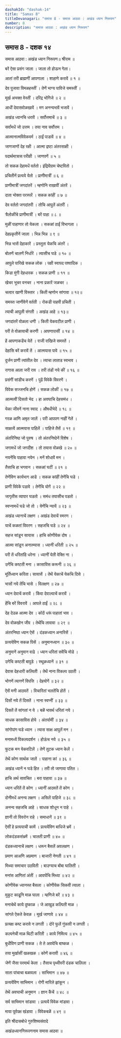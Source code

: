 ```yaml
---
dashakId: "dashak-14"
title: "Samas 8"
titleDevanagari: "समास 8 - समास आठवा : अखंड ध्यान निरूपण"
number: 8
description: "समास आठवा : अखंड ध्यान निरूपण"
---
```


## समास 8 - दशक १४

समास आठवा : अखंड ध्यान निरूपण॥ श्रीराम ॥

बरें ऐसा प्रसंग जाला । जाला तो होऊन गेला।

आतां तरी ब्राह्मणीं आपणाला । शाहाणे करावें ॥ १ ॥

देव पुजावा विमळहस्तीं । तेणें भाग्य पाविजे समस्तीं ।

मूर्ख अभक्त वेस्तीं । दरिद्र भोगिजे ॥ २ ॥

आधीं देवासवोळखावें । मग अनन्यभावें भजावें ।

अखंड ध्यानचि धरावें । सर्वोत्तमाचें ॥ ३ ॥

सर्वांमधें जो उत्तम । तया नाव सर्वोत्तम ।

आत्मानात्मविवेकवर्म । ठाईं पाडावें ॥ ४ ॥

जाणजाणों देह रक्षी । आत्मा द्रष्टा अंतरसाक्षी ।

पदार्थमात्रास परीक्षी । जाणपणें ॥ ५ ॥

तो सकळ देहामधें वर्ततो। इंद्रियेंग्राम चेष्टवितो ।

प्रचितीनें प्रत्यये येतो । प्राणीमात्रीं ॥ ६ ॥

प्राणीमात्रीं जगदांतरें । म्हणोनि राखावीं अंतरें ।

दाता भोक्ता परस्परें । सकळ कांहीं ॥ ७ ॥

देव वर्ततो जगदांतरी । तोचि आपुलें अंतरीं ।

त्रैलोकींचे प्राणीमात्रीं । बरें पाहा ॥ ८ ॥

मुळीं पाहाणार तो येकला । सकळां ठाईं विभागला ।

देहप्रकृतीनें जाला । भिन्न भिन्न ॥ ९ ॥

भिन्न भासें देहाकारें । प्रस्तुता येकचि अंतरें ।

बोलणें चालणें निर्धारें । त्यासीच घडे ॥ १० ॥

आपुले पारिखे सकळ लोक । पक्षी स्वापद पश्वादिक ।

किडा मुंगी देहधारक । सकळ प्राणी ॥ ११ ॥

खेचर भूचर वनचर । नाना प्रकारें जळचर ।

चत्वार खाणी विस्तार । किती म्हणोन सांगावा ॥ १२॥

समस्त जाणीवेनें वर्तती । रोकडी पाहवी प्रचिती ।

त्याची आपुली संगती । अखंड आहे ॥ १३॥

जगदांतरें वोळला धणी । किती येकवटील प्राणी ।

परी ते वोळायाची करणी । आपणापासीं ॥ १४ ॥

हें आपणाकडेंच येतें । राजी राखिजे समस्तें ।

देहासि बरें करावें तें । आत्मयास पावे ॥ १५ ॥

दुर्जन प्राणी त्यांतील देव । त्याचा लाताड स्वभाव ।

रागास आला जरी राव । तरी तंडों नये कीं ॥ १६ ॥

प्रसंगीं सांडीच करणें । पुढें विवेकें विवरणें ।

विवेक सज्जनचि होणें । सकळ लोकीं ॥ १७ ॥

आत्मत्वीं दिसतो भेद । हा अवघाचि देहसमंध ।

येका जीवनें नाना स्वाद । औषधीभेदें ॥ १८ ॥

गरळ आणि अमृत जालें । परी आपपण नाहीं गेलें ।

साक्षत्वें आत्मयास पाहिलें । पाहिजे तैसें ॥ १९ ॥

अंतरिनिष्ठ जो पुरुष । तो अंतरनिष्ठेनें विशेष ।

जगामधें जो जगदीश । तो तयास वोळखे ॥ २० ॥

नयनेंचि पाहावा नयेन । मनें शोधावें मन ।

तैसाचि हा भगवान । सकळां घटीं ॥ २१ ॥

तेणेंविण कार्यभाग आडे । सकळ कांहीं तेणेंचि घडे ।

प्राणी विवेकें पडावे । तेणेंचि योगें ॥ २२ ॥

जागृतीस व्यापार घडतो । समंध तयासीच पडतो ।

स्वप्नामधें घडे जो तो । येणेंचि न्यायें ॥ २३ ॥

अखंड ध्यानाचें लक्षण । अखंड देवाचें स्मरण ।

याचें कळतां विवरण । सहजचि घडे ॥ २४ ॥

सहज सांडून सायास । हाचि कोणीयेक दोष ।

आत्मा सांडून अनात्म्यास । ध्यानीं धरिती ॥ २५ ॥

परी तें धरितांहि धरेना । ध्यानीं येती वेक्ति ना ।

उगेंचि कष्टती मना । कासाविस करूनी ॥ २६ ॥

मूर्तिध्यान करिता। सायासें । तेथें येकाचें येकचि दिसे ।

भासों नये तेंचि भासे । विलक्षण ॥ २७ ॥

ध्यान देवाचें करावें । किंवा देवाल्याचें करावें ।

हेंचि बरें विवरावें । आपले ठाईं ॥ २८ ॥

देह देउळ आत्मा देव । कोठें धरूं पाहातां भाव ।

देव वोळखोन जीव । तेथेंचि लावावा ॥ २९ ॥

अंतरनिष्ठा ध्यान ऐसें । दंडकध्यान अनारिसें ।

प्रत्ययेविण सकळ पिसें । अनुमानध्यान ॥ ३० ॥

अनुमानें अनुमान वाढे । ध्यान धरितां सवेंचि मोडे ।

उगेचि कष्टती बापुडे । स्थूळध्यानें ॥ ३१ ॥

देवास देहधारी कल्पिती । तेथें नाना विकल्प उठती ।

भोगणें त्यागणें विपत्ति । देहयोगें ॥ ३२ ॥

ऐसें मनी आठवतें । विचारितां भलतेंचि होतें ।

दिसों नये तें दिसतें । नाना स्वप्नीं ॥ ३३ ॥

दिसतें तें सांगतां न ये । बळें भावर्थ धरितां नये ।

साधक कासाविस होये । अंतर्यामीं ॥ ३४ ॥

सांगोपांग घडे ध्यान । त्यास साक्ष आपुलें मन ।

मनामध्यें विकल्पदर्शन । होऊंच नये ॥ ३५ ॥

फुटक मन येकवटिलें । तेणें तुटक ध्यान केलें ।

तेथें कोण सार्थक जालें । पाहाना कां ॥ ३६ ॥

अखंड ध्यानें न घडे हित । तरी तो जाणावा पतित ।

हाचि अर्थ सावचित । बरा पाहावा ॥ ३७ ॥

ध्यान धरितें तें कोण । ध्यानीं आठवतें तें कोण ।

दोनीमधें अनन्य लक्षण । असिलें पाहिजे ॥ ३८ ॥

अनन्य सहजचि आहे । साधक शोधून न पाहे ।

ज्ञानी तो विवरोन राहे । समाधानें ॥ ३९ ॥

ऐसीं हे प्रत्ययाची कामें । प्रत्ययेंविण बाधिजे भ्रमें ।

लोकदंडकसंभ्रमें । चालती प्राणी ॥ ४० ॥

दंडकध्यानाचें लक्षण । धरून बैसलें अवलक्षण ।

प्रमाण आअणि अप्रमाण । बाजारी नेणती ॥ ४१ ॥

मिथ्या समाचार उठविती । बाउग्याच बोंबा घालिती ।

मनांस आणितां अंतीं । आवघेंचि मिथ्या ॥ ४२ ॥

कोणीयेक ध्यानस्त बैसला । कोणीयेक सिकवी त्याला ।

मुकुट काढूनि माळ घाला । म्हणिजे बरें ॥ ४३ ॥

मनाचेथें काये दुष्काळ । जे आखुड कल्पिती माळ ।

सांगते ऐकते केवळ । मूर्ख जाणावे ॥ ४४ ॥

प्रत्यक्ष कष्ट करावे न लगती । दोरे फुलें गुंफावी न लगती ।

कल्पनेची माळ थिटी करिती । काये निमित्य ॥ ४५ ॥

बुधीविण प्राणी सकळ । ते ते अवघेचि बाष्कळ ।

तया मुर्खासीं खळखळ । कोणें करावी ॥ ४६ ॥

जेणें जैसा परमार्थ केला । तैसाच पृथ्वीवरी दंडक चालिला ।

साता पांचाचा बळावला । साभिमान ॥ ४७ ॥

प्रत्ययेंविण साभिमान । रोगी मारिले झांकून ।

तेथें अवघाची अनुमान । ज्ञान कैंचें ॥ ४८ ॥

सर्व साभिमान सांडावा । प्रत्ययें विवेक मांडावा ।

माया पूर्वपक्ष खंडावा । विवेकबळें ॥ ४९ ॥

इति श्रीदासबोधे गुरुशिष्यसंवादे

अखंडध्याननिरूपणनाम समास आठवा ॥